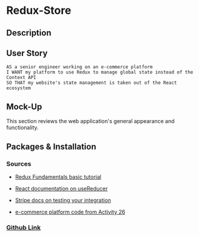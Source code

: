 # Redux-Store

## Description

## User Story

````
AS a senior engineer working on an e-commerce platform
I WANT my platform to use Redux to manage global state instead of the Context API
SO THAT my website's state management is taken out of the React ecosystem
````

## Mock-Up

This section reviews the web application's general appearance and functionality.

## Packages & Installation 

### Sources

- [Redux Fundamentals basic tutorial](https://redux.js.org/basics/basic-tutorial)

- [React documentation on useReducer](https://react.dev/reference/react/useReducer)

- [Stripe docs on testing your integration](https://stripe.com/docs/testing)

- [e-commerce platform code from Activity 26](http://static.fullstack-bootcamp.com/fullstack-ground/unit-22/26-Stu_Actions-Reducers.zip)

### [Github Link](https://github.com/rrlangton/Redux-Store)